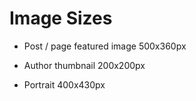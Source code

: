 # Image Sizes

* Post / page featured image 500x360px

* Author thumbnail 200x200px

* Portrait 400x430px

